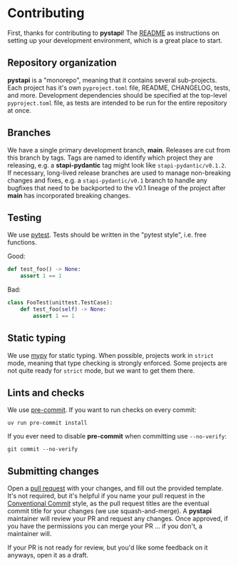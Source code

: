 # Contributing

First, thanks for contributing to **pystapi**!
The [README](./README.md#development) as instructions on setting up your development environment, which is a great place to start.

## Repository organization

**pystapi** is a "monorepo", meaning that it contains several sub-projects.
Each project has it's own `pyproject.toml` file, README, CHANGELOG, tests, and more.
Development dependencies should be specified at the top-level `pyproject.toml` file, as tests are intended to be run for the entire repository at once.

## Branches

We have a single primary development branch, **main**.
Releases are cut from this branch by tags.
Tags are named to identify which project they are releasing, e.g. a **stapi-pydantic** tag might look like `stapi-pydantic/v0.1.2`.
If necessary, long-lived release branches are used to manage non-breaking changes and fixes, e.g. a `stapi-pydantic/v0.1` branch to handle any bugfixes that need to be backported to the v0.1 lineage of the project after **main** has incorporated breaking changes.

## Testing

We use [pytest](https://docs.pytest.org).
Tests should be written in the "pytest style", i.e. free functions.

Good:

```python
def test_foo() -> None:
    assert 1 == 1
```

Bad:

```python
class FooTest(unittest.TestCase):
    def test_foo(self) -> None:
        assert 1 == 1
```

## Static typing

We use [mypy](https://mypy-lang.org/) for static typing.
When possible, projects work in `strict` mode, meaning that type checking is strongly enforced.
Some projects are not quite ready for `strict` mode, but we want to get them there.

## Lints and checks

We use [pre-commit](https://pre-commit.com/).
If you want to run checks on every commit:

```shell
uv run pre-commit install
```

If you ever need to disable **pre-commit** when committing use `--no-verify`:

```shell
git commit --no-verify
```

## Submitting changes

Open a [pull request](https://github.com/stapi-spec/pystapi/pulls) with your changes, and fill out the provided template.
It's not required, but it's helpful if you name your pull request in the [Conventional Commit](https://www.conventionalcommits.org/en/v1.0.0/) style, as the pull request titles are the eventual commit title for your changes (we use squash-and-merge).
A **pystapi** maintainer will review your PR and request any changes.
Once approved, if you have the permissions you can merge your PR ... if you don't, a maintainer will.

If your PR is not ready for review, but you'd like some feedback on it anyways, open it as a draft.
